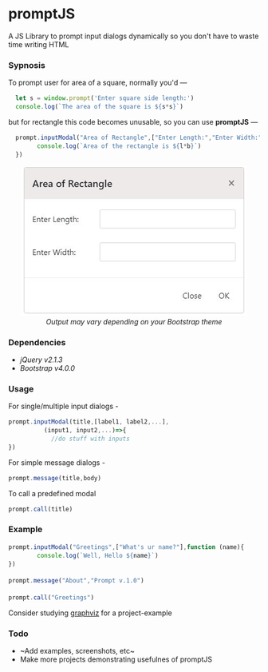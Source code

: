 # promptJS
A JS Library to prompt input dialogs dynamically so you don't have to waste time writing HTML

### Sypnosis

To prompt user for area of a square, normally you'd —
```javascript
  let s = window.prompt('Enter square side length:')
  console.log(`The area of the square is ${s*s}`)
```

but for rectangle this code becomes unusable, so you can use **promptJS** —
```javascript
  prompt.inputModal("Area of Rectangle",["Enter Length:","Enter Width:"], (l,b)=>{
        console.log(`Area of the rectangle is ${l*b}`)
  })
```
<p align='center'>
  <img src="https://github.com/besnoi/promptJS/blob/main/_img/preview.JPG"><br>
  <em>Output may vary depending on your Bootstrap theme</em>
</p>

### Dependencies
- *jQuery v2.1.3*
- *Bootstrap v4.0.0*

### Usage
For single/multiple input dialogs -
```javascript
prompt.inputModal(title,[label1, label2,...],
          (input1, input2,...)=>{
            //do stuff with inputs
})
```
For simple message dialogs - 
```javascript
prompt.message(title,body)
```

To call a predefined modal
```javascript
prompt.call(title)
```

### Example
```javascript
prompt.inputModal("Greetings",["What's ur name?"],function (name){
        console.log(`Well, Hello ${name}`)
})

prompt.message("About","Prompt v.1.0")

prompt.call("Greetings")
```

Consider studying [graphviz](https://github.com/besnoi/graphviz/blob/main/index.html#L30) for a project-example
### Todo 
- ~Add examples, screenshots, etc~
- Make more projects demonstrating usefulnes of promptJS
